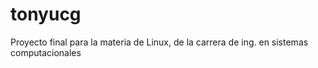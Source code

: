 # tonyucg
Proyecto final para la materia de Linux, de la carrera de ing. en sistemas computacionales 
